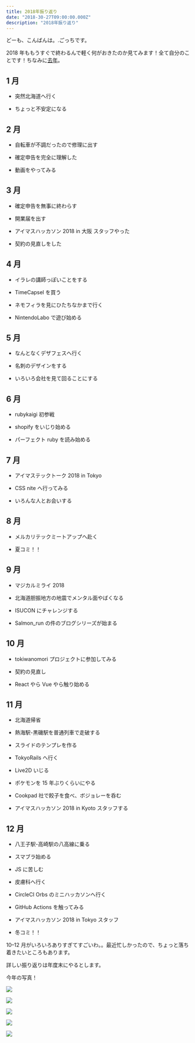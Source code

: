 ```yaml
---
title: 2018年振り返り
date: "2018-30-27T09:00:00.000Z"
description: "2018年振り返り"
---
```


どーも、こんばんは。.ごっちです。

2018 年ももうすぐで終わるんで軽く何がおきたのか見てみます！全て自分のことです！ちなみに[去年](https://medium.com/@gggooottto/2017%E5%B9%B4%E6%8C%AF%E3%82%8A%E8%BF%94%E3%82%8A-df13505cdbe4)。

## 1 月

- 突然北海道へ行く

- ちょっと不安定になる

## 2 月

- 自転車が不調だったので修理に出す

- 確定申告を完全に理解した

- 動画をやってみる

## 3 月

- 確定申告を無事に終わらす

- 開業届を出す

- アイマスハッカソン 2018 in 大阪 スタッフやった

- 契約の見直しをした

## 4 月

- イラレの講師っぽいことをする

- TimeCapsel を買う

- ネモフィラを見にひたちなかまで行く

- NintendoLabo で遊び始める

## 5 月

- なんとなくデザフェスへ行く

- 名刺のデザインをする

- いろいろ会社を見て回ることにする

## 6 月

- rubykaigi 初参戦

- shopify をいじり始める

- パーフェクト ruby を読み始める

## 7 月

- アイマステックトーク 2018 in Tokyo

- CSS nite へ行ってみる

- いろんな人とお会いする

## 8 月

- メルカリテックミートアップへ赴く

- 夏コミ！！

## 9 月

- マジカルミライ 2018

- 北海道胆振地方の地震でメンタル面やばくなる

- ISUCON にチャレンジする

- Salmon_run の件のブログシリーズが始まる

## 10 月

- tokiwanomori プロジェクトに参加してみる

- 契約の見直し

- React やら Vue やら触り始める

## 11 月

- 北海道帰省

- 熱海駅-黒磯駅を普通列車で走破する

- スライドのテンプレを作る

- TokyoRails へ行く

- Live2D いじる

- ポケモンを 15 年ぶりくらいにやる

- Cookpad 社で餃子を食べ、ボジョレーを呑む

- アイマスハッカソン 2018 in Kyoto スタッフする

## 12 月

- 八王子駅-高崎駅の八高線に乗る

- スマブラ始める

- JS に苦しむ

- 皮膚科へ行く

- CircleCI Orbs のミニハッカソンへ行く

- GitHub Actions を触ってみる

- アイマスハッカソン 2018 in Tokyo スタッフ

- 冬コミ！！

10–12 月がいろいろありすぎてすごいわ。。最近忙しかったので、ちょっと落ち着きたいところもあります。

詳しい振り返りは年度末にやるとします。

今年の写真！

![](https://cdn-images-1.medium.com/max/3572/1*49RZdkqeDfdWzYAaK2XAJw.jpeg)

![](https://cdn-images-1.medium.com/max/4762/1*YMQAQRoSc59S7J3-XtF1dA.jpeg)

![](https://cdn-images-1.medium.com/max/4762/1*VHuKUd1uuVGcWc5CCyEXFw.jpeg)

![](https://cdn-images-1.medium.com/max/4992/1*u_DX6i-tlNAeu-4UmOrqqA.jpeg)

![](https://cdn-images-1.medium.com/max/2996/1*jXNYW2ux3zcg-GpQ7yvvcQ.jpeg)
